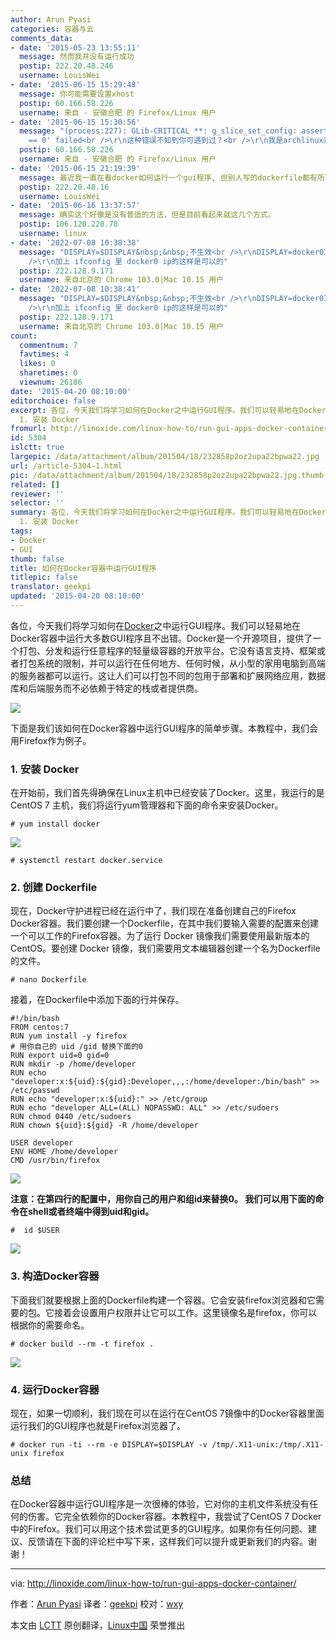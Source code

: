 ```yaml
---
author: Arun Pyasi
categories: 容器与云
comments_data:
- date: '2015-05-23 13:55:11'
  message: 然而我并没有运行成功
  postip: 222.20.48.246
  username: LouisWei
- date: '2015-06-15 15:29:48'
  message: 你可能需要设置xhost
  postip: 60.166.58.226
  username: 来自 - 安徽合肥 的 Firefox/Linux 用户
- date: '2015-06-15 15:30:56'
  message: "(process:227): GLib-CRITICAL **: g_slice_set_config: assertion 'sys_page_size
    == 0' failed<br />\r\n这种错误不知到你可遇到过？<br />\r\n我是archlinux系统"
  postip: 60.166.58.226
  username: 来自 - 安徽合肥 的 Firefox/Linux 用户
- date: '2015-06-15 21:19:39'
  message: 最近我一直在看docker如何运行一个gui程序, 但别人写的dockerfile都有所不同, 我还是没能探索一条普适的方法
  postip: 222.20.48.16
  username: LouisWei
- date: '2015-06-16 13:37:57'
  message: 确实这个好像是没有普适的方法，但是目前看起来就这几个方式。
  postip: 106.120.220.78
  username: linux
- date: '2022-07-08 10:38:38'
  message: "DISPLAY=$DISPLAY&nbsp;&nbsp;不生效<br />\r\nDISPLAY=docker0IP$DISPLAY&nbsp;&nbsp;<br
    />\r\n加上 ifconfig 里 docker0 ip的这样是可以的"
  postip: 222.128.9.171
  username: 来自北京的 Chrome 103.0|Mac 10.15 用户
- date: '2022-07-08 10:38:41'
  message: "DISPLAY=$DISPLAY&nbsp;&nbsp;不生效<br />\r\nDISPLAY=docker0IP$DISPLAY&nbsp;&nbsp;<br
    />\r\n加上 ifconfig 里 docker0 ip的这样是可以的"
  postip: 222.128.9.171
  username: 来自北京的 Chrome 103.0|Mac 10.15 用户
count:
  commentnum: 7
  favtimes: 4
  likes: 0
  sharetimes: 0
  viewnum: 26186
date: '2015-04-20 08:10:00'
editorchoice: false
excerpt: 各位，今天我们将学习如何在Docker之中运行GUI程序。我们可以轻易地在Docker容器中运行大多数GUI程序且不出错。Docker是一个开源项目，提供了一个打包、分发和运行任意程序的轻量级容器的开放平台。它没有语言支持、框架或者打包系统的限制，并可以运行在任何地方、任何时候，从小型的家用电脑到高端的服务器都可以运行。这让人们可以打包不同的包用于部署和扩展网络应用，数据库和后端服务而不必依赖于特定的栈或者提供商。  下面是我们该如何在Docker容器中运行GUI程序的简单步骤。本教程中，我们会用Firefox作为例子。
  1. 安装 Docker
fromurl: http://linoxide.com/linux-how-to/run-gui-apps-docker-container/
id: 5304
islctt: true
largepic: /data/attachment/album/201504/18/232858p2oz2upa22bpwa22.jpg
url: /article-5304-1.html
pic: /data/attachment/album/201504/18/232858p2oz2upa22bpwa22.jpg.thumb.jpg
related: []
reviewer: ''
selector: ''
summary: 各位，今天我们将学习如何在Docker之中运行GUI程序。我们可以轻易地在Docker容器中运行大多数GUI程序且不出错。Docker是一个开源项目，提供了一个打包、分发和运行任意程序的轻量级容器的开放平台。它没有语言支持、框架或者打包系统的限制，并可以运行在任何地方、任何时候，从小型的家用电脑到高端的服务器都可以运行。这让人们可以打包不同的包用于部署和扩展网络应用，数据库和后端服务而不必依赖于特定的栈或者提供商。  下面是我们该如何在Docker容器中运行GUI程序的简单步骤。本教程中，我们会用Firefox作为例子。
  1. 安装 Docker
tags:
- Docker
- GUI
thumb: false
title: 如何在Docker容器中运行GUI程序
titlepic: false
translator: geekpi
updated: '2015-04-20 08:10:00'
---
```


各位，今天我们将学习如何在[Docker](http://docker.io/)之中运行GUI程序。我们可以轻易地在Docker容器中运行大多数GUI程序且不出错。Docker是一个开源项目，提供了一个打包、分发和运行任意程序的轻量级容器的开放平台。它没有语言支持、框架或者打包系统的限制，并可以运行在任何地方、任何时候，从小型的家用电脑到高端的服务器都可以运行。这让人们可以打包不同的包用于部署和扩展网络应用，数据库和后端服务而不必依赖于特定的栈或者提供商。


![](/data/attachment/album/201504/18/232858p2oz2upa22bpwa22.jpg)


下面是我们该如何在Docker容器中运行GUI程序的简单步骤。本教程中，我们会用Firefox作为例子。


### 1. 安装 Docker


在开始前，我们首先得确保在Linux主机中已经安装了Docker。这里，我运行的是CentOS 7 主机，我们将运行yum管理器和下面的命令来安装Docker。



```
# yum install docker

```

![](/data/attachment/album/201504/18/232901gojxj1juj5ayuvft.png)



```
# systemctl restart docker.service

```

### 2. 创建 Dockerfile


现在，Docker守护进程已经在运行中了，我们现在准备创建自己的Firefox Docker容器。我们要创建一个Dockerfile，在其中我们要输入需要的配置来创建一个可以工作的Firefox容器。为了运行 Docker 镜像我们需要使用最新版本的CentOS。要创建 Docker 镜像，我们需要用文本编辑器创建一个名为Dockerfile的文件。



```
# nano Dockerfile

```

接着，在Dockerfile中添加下面的行并保存。



```
#!/bin/bash
FROM centos:7
RUN yum install -y firefox
# 用你自己的 uid /gid 替换下面的0
RUN export uid=0 gid=0
RUN mkdir -p /home/developer
RUN echo "developer:x:${uid}:${gid}:Developer,,,:/home/developer:/bin/bash" >> /etc/passwd
RUN echo "developer:x:${uid}:" >> /etc/group
RUN echo "developer ALL=(ALL) NOPASSWD: ALL" >> /etc/sudoers
RUN chmod 0440 /etc/sudoers
RUN chown ${uid}:${gid} -R /home/developer

USER developer
ENV HOME /home/developer
CMD /usr/bin/firefox

```

![](/data/attachment/album/201504/18/232902cstspczpmq4lssls.png)


**注意：在第四行的配置中，用你自己的用户和组id来替换0。 我们可以用下面的命令在shell或者终端中得到uid和gid。**



```
#  id $USER

```

![](/data/attachment/album/201504/18/232902nggp9cwomzg97un7.png)


### 3. 构造Docker容器


下面我们就要根据上面的Dockerfile构建一个容器。它会安装firefox浏览器和它需要的包。它接着会设置用户权限并让它可以工作。这里镜像名是firefox，你可以根据你的需要命名。



```
# docker build --rm -t firefox .

```

![](/data/attachment/album/201504/18/232903omy6qvvfqaamh5a1.png)


### 4. 运行Docker容器


现在，如果一切顺利，我们现在可以在运行在CentOS 7镜像中的Docker容器里面运行我们的GUI程序也就是Firefox浏览器了。



```
# docker run -ti --rm -e DISPLAY=$DISPLAY -v /tmp/.X11-unix:/tmp/.X11-unix firefox

```

### 总结


在Docker容器中运行GUI程序是一次很棒的体验，它对你的主机文件系统没有任何的伤害。它完全依赖你的Docker容器。本教程中，我尝试了CentOS 7 Docker中的Firefox。我们可以用这个技术尝试更多的GUI程序。如果你有任何问题、建议、反馈请在下面的评论栏中写下来，这样我们可以提升或更新我们的内容。谢谢！




---


via: <http://linoxide.com/linux-how-to/run-gui-apps-docker-container/>


作者：[Arun Pyasi](http://linoxide.com/author/arunp/) 译者：[geekpi](https://github.com/geekpi) 校对：[wxy](https://github.com/wxy)


本文由 [LCTT](https://github.com/LCTT/TranslateProject) 原创翻译，[Linux中国](http://linux.cn/) 荣誉推出